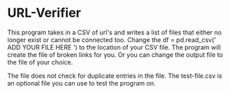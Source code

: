 # URL-Verifier
This program takes in a CSV of url's and writes a list of files that either no longer exist or cannot be connected too.
Change the df = pd.read_csv(' ADD YOUR FILE HERE ') to the location of your CSV file.
The program will create the file of broken links for you. Or you can change the output file to the file of your choice.

The file does not check for duplicate entries in the file.
The test-file.csv is an optional file you can use to test the program on.
